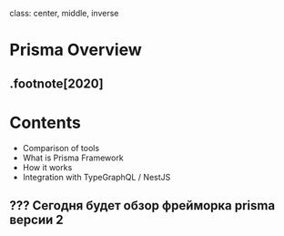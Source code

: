 class: center, middle, inverse
# Prisma Overview
.footnote[2020]
---
# Contents
* Comparison of tools
* What is Prisma Framework
* How it works
* Integration with TypeGraphQL / NestJS

???
Сегодня будет обзор фрейморка prisma версии 2
---